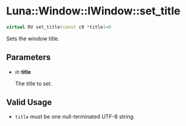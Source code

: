 # Luna::Window::IWindow::set_title

```c++
virtual RV set_title(const c8 *title)=0
```

Sets the window title. 



## Parameters
* *in* **title**

    The title to set. 

## Valid Usage
* `title` must be one null-terminated UTF-8 string. 

